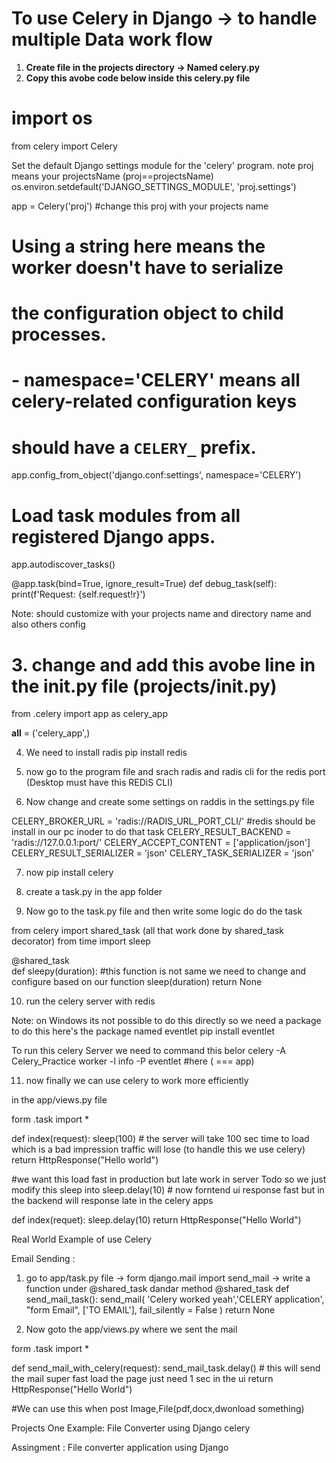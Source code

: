 # To use Celery in Django -> to handle multiple Data work flow 

1. **Create file in the projects directory -> Named celery.py** 
2. **Copy this avobe code below inside this celery.py file** 

# import os

from celery import Celery

Set the default Django settings module for the 'celery' program. note proj means your projectsName (proj==projectsName)
os.environ.setdefault('DJANGO_SETTINGS_MODULE', 'proj.settings')

app = Celery('proj') #change this proj with your projects name 

# Using a string here means the worker doesn't have to serialize
# the configuration object to child processes.
# - namespace='CELERY' means all celery-related configuration keys
#   should have a `CELERY_` prefix.
app.config_from_object('django.conf:settings', namespace='CELERY')

# Load task modules from all registered Django apps.
app.autodiscover_tasks()


@app.task(bind=True, ignore_result=True)
def debug_task(self):
    print(f'Request: {self.request!r}')

Note: should customize with your projects name and directory name and also others config 
# 3. change and add this avobe line  in the __init__.py file (projects/__init__.py)

from .celery import app as celery_app

__all__ = ('celery_app',)

4. We need to install radis 
 pip install redis 

5. now go to the program file and srach radis and radis cli for the redis port (Desktop must have this REDiS CLI)
6. Now change and create some settings on raddis in the settings.py file 

CELERY_BROKER_URL = 'radis://RADIS_URL_PORT_CLI/'  #redis should be install in our pc inoder to do that task 
CELERY_RESULT_BACKEND = 'radis://127.0.0.1:port/' 
CELERY_ACCEPT_CONTENT = ['application/json']
CELERY_RESULT_SERIALIZER = 'json'
CELERY_TASK_SERIALIZER = 'json'


7. now pip install celery 

8. create a task.py in the app folder 


9. Now go to the task.py file and then write some logic do do the task 

from celery import shared_task (all that work done by shared_task decorator)
from time import sleep 

@shared_task   
def sleepy(duration): #this function is not same we need to change and configure based on our function 
    sleep(duration)
    return None 


10. run the celery server with redis

Note: on Windows its not possible to do this directly so we need a package to do this here's the package named eventlet 
 pip install eventlet 

To run this celery Server we need to command this belor 
  celery -A Celery_Practice worker -l info -P eventlet #here (<module> === app)



11. now finally we can use celery to work more efficiently 

in the app/views.py file 

form .task import * 

def index(request):
   sleep(100) # the server will take 100 sec time to load which is a bad impression traffic will lose (to handle this we use celery)
   return HttpResponse("Hello world")

#we want this load fast in production but late work in server 
Todo so we just modify this sleep into sleep.delay(10) # now forntend ui response fast but in the backend will response late in the celery apps 

def index(requet):
  sleep.delay(10)
  return HttpResponse("Hello World")

Real World Example of use Celery 

Email Sending : 
    
1. go to app/task.py file 
  -> form django.mail import send_mail 
  -> write a function under @shared_task dandar method 
  @shared_task
  def send_mail_task():
    send_mail(
        'Celery worked yeah','CELERY application',
        "form Email",
        ['TO EMAIL'],
        fail_silently = False
    )
    return None

2. Now goto the app/views.py where we sent the mail 
  
  form .task import * 

  def send_mail_with_celery(request):
    send_mail_task.delay() # this will send the mail super fast load the page just need 1 sec in the ui 
    return HttpResponse("Hello World")


#We can use this when post Image,File(pdf,docx,dwonload something)


Projects One Example: File Converter using Django celery 

Assingment : File converter application using Django  
